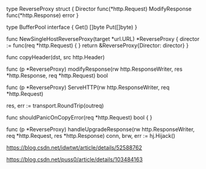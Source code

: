 type ReverseProxy struct {
	Director func(*http.Request)
    ModifyResponse func(*http.Response) error
}

type BufferPool interface {
	Get() []byte
	Put([]byte)
}


func NewSingleHostReverseProxy(target *url.URL) *ReverseProxy {
director := func(req *http.Request) {
}
return &ReverseProxy{Director: director}
}

func copyHeader(dst, src http.Header)

func (p *ReverseProxy) modifyResponse(rw http.ResponseWriter, res *http.Response, req *http.Request) bool 

func (p *ReverseProxy) ServeHTTP(rw http.ResponseWriter, req *http.Request)

res, err := transport.RoundTrip(outreq)


func shouldPanicOnCopyError(req *http.Request) bool {
}




func (p *ReverseProxy) handleUpgradeResponse(rw http.ResponseWriter, req *http.Request, res *http.Response) 
conn, brw, err := hj.Hijack()


https://blog.csdn.net/idwtwt/article/details/52588762

https://blog.csdn.net/puss0/article/details/103484163
